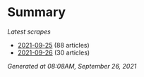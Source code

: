 # Summary
*Latest scrapes*
* [2021-09-25](https://github.com/nuuuwan/news_lk/blob/data/news_lk.2021-09-25.json) (88 articles)
* [2021-09-26](https://github.com/nuuuwan/news_lk/blob/data/news_lk.2021-09-26.json) (30 articles)

*Generated at 08:08AM, September 26, 2021*